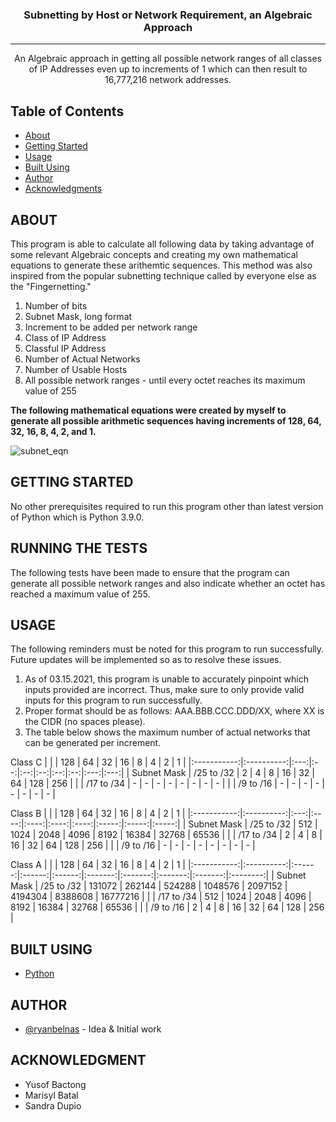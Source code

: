 
<h3 align="center">Subnetting by Host or Network Requirement, an Algebraic Approach</h3>

---

<p align="center"> An Algebraic approach in getting all possible network ranges of all classes of IP Addresses even up to increments of 1 which can then result to 16,777,216 network addresses.
    <br> 
</p>

## Table of Contents
- [About](#about)
- [Getting Started](#getting_started)
- [Usage](#usage)
- [Built Using](#built_using)
- [Author](#authors)
- [Acknowledgments](#acknowledgment)

## ABOUT <a name = "about"></a>
This program is able to calculate all following data by taking advantage of some relevant Algebraic concepts and creating my own mathematical equations to generate these arithemtic sequences. This method was also inspired from the popular subnetting technique called by everyone else as the "Fingernetting." 
1. Number of bits 
2. Subnet Mask, long format
3. Increment to be added per network range
4. Class of IP Address
5. Classful IP Address
6. Number of Actual Networks
7. Number of Usable Hosts
8. All possible network ranges - until every octet reaches its maximum value of 255


**The following mathematical equations were created by myself to generate all possible arithmetic sequences having increments of 128, 64, 32, 16, 8, 4, 2, and 1.**

![subnet_eqn](https://user-images.githubusercontent.com/79388960/111165258-c84fc300-85d9-11eb-8274-9c6ce6b65a97.jpg)


## GETTING STARTED <a name = "getting_started"></a>
No other prerequisites required to run this program other than latest version of Python which is Python 3.9.0.


## RUNNING THE TESTS <a name = "tests"></a>
The following tests have been made to ensure that the program can generate all possible network ranges and also indicate whether an octet has reached a maximum value of 255.



## USAGE <a name="usage"></a>
The following reminders must be noted for this program to run successfully. Future updates will be implemented so as to resolve these issues.
1. As of 03.15.2021, this program is unable to accurately pinpoint which inputs provided are incorrect. Thus, make sure to only provide valid inputs for this program to run successfully.  
2. Proper format should be as follows: AAA.BBB.CCC.DDD/XX, where XX is the CIDR (no spaces please).  
3. The table below shows the maximum number of actual networks that can be generated per increment.

Class C
|             |            | 128 | 64 | 32 | 16 |  8 |  4 |  2  |  1  |
|:-----------:|:----------:|:---:|:--:|:--:|:--:|:--:|:--:|:---:|:---:|
| Subnet Mask | /25 to /32 |  2  |  4 |  8 | 16 | 32 | 64 | 128 | 256 |
|             | /17 to /34 |  -  |  - |  - |  - |  - |  - |  -  |  -  |
|             |  /9 to /16 |  -  |  - |  - |  - |  - |  - |  -  |  -  |


Class B
|             |            | 128 |  64  |  32  |  16  |   8  |   4   |   2   |   1   |
|:-----------:|:----------:|:---:|:----:|:----:|:----:|:----:|:-----:|:-----:|:-----:|
| Subnet Mask | /25 to /32 | 512 | 1024 | 2048 | 4096 | 8192 | 16384 | 32768 | 65536 |
|             | /17 to /34 |  2  |   4  |   8  |  16  |  32  |   64  |  128  |  256  |
|             |  /9 to /16 |  -  |   -  |   -  |   -  |   -  |   -   |   -   |   -   |


Class A
|             |            |   128  |   64   |   32   |    16   |    8    |    4    |    2    |     1    |
|:-----------:|:----------:|:------:|:------:|:------:|:-------:|:-------:|:-------:|:-------:|:--------:|
| Subnet Mask | /25 to /32 | 131072 | 262144 | 524288 | 1048576 | 2097152 | 4194304 | 8388608 | 16777216 |
|             | /17 to /34 |   512  |  1024  |  2048  |   4096  |   8192  |  16384  |  32768  |   65536  |
|             |  /9 to /16 |    2   |    4   |    8   |    16   |    32   |    64   |   128   |    256   |



## BUILT USING  <a name = "built_using"></a>
- [Python](https://www.python.org/) 

## AUTHOR <a name = "authors"></a>
- [@ryanbelnas](https://github.com/ryanbelnas) - Idea & Initial work


## ACKNOWLEDGMENT <a name = "acknowledgment"></a>
- Yusof Bactong
- Marisyl Batal
- Sandra Dupio
